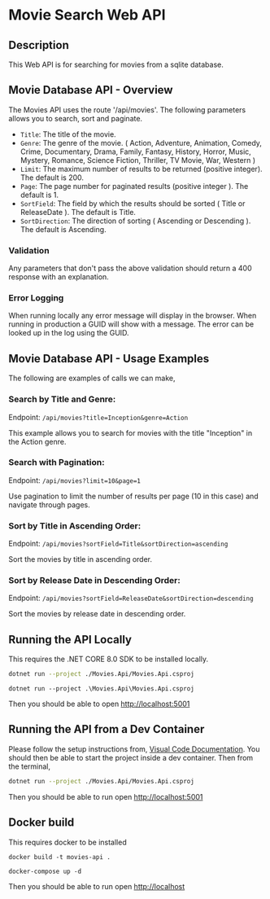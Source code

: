 # Movie Search Web API

## Description

This Web API is for searching for movies from a sqlite database. 

## Movie Database API - Overview

The Movies API uses the route '/api/movies'. The following parameters allows you to search, sort and paginate.

- `Title`: The title of the movie.
- `Genre`: The genre of the movie. ( Action, Adventure, Animation, Comedy, Crime, Documentary, Drama, Family, Fantasy, History, Horror, Music, Mystery, Romance, Science Fiction, Thriller, TV Movie, War, Western )
- `Limit`: The maximum number of results to be returned (positive integer). The default is 200.
- `Page`: The page number for paginated results (positive integer ). The default is 1.
- `SortField`: The field by which the results should be sorted ( Title or ReleaseDate ). The default is Title.
- `SortDirection`: The direction of sorting ( Ascending or Descending ). The default is Ascending.

### Validation 

Any parameters that don't pass the above validation should return a 400 response with an explanation. 

### Error Logging

When running locally any error message will display in the browser.
When running in production a GUID will show with a message. The error can be looked up in the log using the GUID. 

## Movie Database API - Usage Examples

The following are examples of calls we can make,

### Search by Title and Genre:

Endpoint: `/api/movies?title=Inception&genre=Action`

This example allows you to search for movies with the title "Inception" in the Action genre.

### Search with Pagination:

Endpoint: `/api/movies?limit=10&page=1`

Use pagination to limit the number of results per page (10 in this case) and navigate through pages.

### Sort by Title in Ascending Order:

Endpoint: `/api/movies?sortField=Title&sortDirection=ascending`

Sort the movies by title in ascending order.

### Sort by Release Date in Descending Order:

Endpoint: `/api/movies?sortField=ReleaseDate&sortDirection=descending`

Sort the movies by release date in descending order.

## Running the API Locally

This requires the .NET CORE 8.0 SDK to be installed locally.

```bash
dotnet run --project ./Movies.Api/Movies.Api.csproj
```

```command line
dotnet run --project .\Movies.Api\Movies.Api.csproj
```

Then you should be able to open [http://localhost:5001](http://localhost:5001)

## Running the API from a Dev Container

Please follow the setup instructions from, [Visual Code Documentation](https://code.visualstudio.com/docs/devcontainers/containers). You should then be able to start the project inside a dev container. Then from the terminal,

```bash
dotnet run --project ./Movies.Api/Movies.Api.csproj
```

Then you should be able to run open [http://localhost:5001](http://localhost:5001)

## Docker build

This requires docker to be installed 

```command line
docker build -t movies-api .

docker-compose up -d 
```

Then you should be able to run open [http://localhost](http://localhost)
